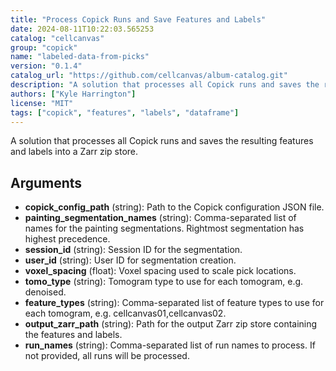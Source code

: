 ```yaml
---
title: "Process Copick Runs and Save Features and Labels"
date: 2024-08-11T10:22:03.565253
catalog: "cellcanvas"
group: "copick"
name: "labeled-data-from-picks"
version: "0.1.4"
catalog_url: "https://github.com/cellcanvas/album-catalog.git"
description: "A solution that processes all Copick runs and saves the resulting features and labels into a Zarr zip store."
authors: ["Kyle Harrington"]
license: "MIT"
tags: ["copick", "features", "labels", "dataframe"]
---
```


A solution that processes all Copick runs and saves the resulting features and labels into a Zarr zip store.

## Arguments

- **copick_config_path** (string): Path to the Copick configuration JSON file.
- **painting_segmentation_names** (string): Comma-separated list of names for the painting segmentations. Rightmost segmentation has highest precedence.
- **session_id** (string): Session ID for the segmentation.
- **user_id** (string): User ID for segmentation creation.
- **voxel_spacing** (float): Voxel spacing used to scale pick locations.
- **tomo_type** (string): Tomogram type to use for each tomogram, e.g. denoised.
- **feature_types** (string): Comma-separated list of feature types to use for each tomogram, e.g. cellcanvas01,cellcanvas02.
- **output_zarr_path** (string): Path for the output Zarr zip store containing the features and labels.
- **run_names** (string): Comma-separated list of run names to process. If not provided, all runs will be processed.

